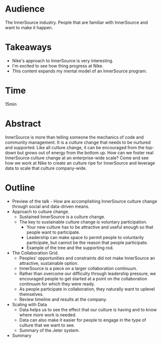 # Audience

The InnerSource industry.
People that are familiar with InnerSource and want to make it happen.

# Takeaways

* Nike's approach to InnerSource is very interesting.
* I'm excited to see how thing progress at Nike.
* This content expands my mental model of an InnerSource program.

# Time

15min

# Abstract

InnerSource is more than telling someone the mechanics of code and community management.
It is a culture change that needs to be nurtured and supported.
Like all culture change, it can be encouraged from the top-down but grows out of energy from the bottom up.
How can we foster real InnerSource culture change at an enterprise-wide scale?
Come and see how we work at Nike to create an culture ripe for InnerSource and leverage data to scale that culture company-wide.

# Outline

* Preview of the talk - How are accomplishing InnerSource culture change through social and data-driven means.
* Approach to culture change.
  * Sustained InnerSource is a culture change.
  * The key to sustainable culture change is voluntary participation.
    * Your new culture has to be attractive and useful enough so that people want to participate.
    * Leadership can make space to permit people to voluntarily participate, but cannot be the reason that people participate.
    * Example of the tree and the supporting rod.
* The Collaboration Grid.
  * Peoples' opportunities and constraints did not make InnerSource an attractive, sustainable option.
  * InnerSource is a piece on a larger collaboration continuum.
  * Rather than overcome our difficulty through leadership pressure, we encouraged people to get started at a point on the collaboration continuum for which they were ready.
  * As people participate in collaboration, they naturally want to uplevel themselves.
  * Review timeline and results at the company.
* Scaling with Data
  * Data helps us to see the effect that our culture is having and to know where more work is needed.
  * Data can also make it easier for people to engage in the type of culture that we want to see.
  * Summary of the Jeter system.
* Summary
